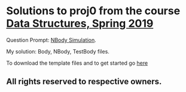 # Solutions to proj0 from the course [Data Structures, Spring 2019](https://sp19.datastructur.es/about.html)
Question Prompt: [NBody Simulation](https://sp19.datastructur.es/materials/proj/proj0/proj0).

My solution: Body, NBody, TestBody files.

To download the template files and to get started go [here](https://github.com/Berkeley-CS61B/skeleton-sp19/tree/master/proj0)

## All rights reserved to respective owners.
